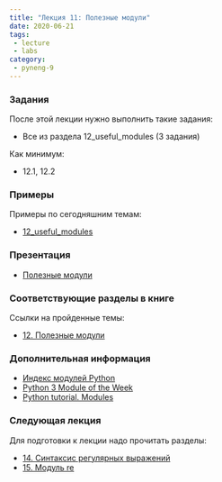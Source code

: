 ```yaml
---
title: "Лекция 11: Полезные модули"
date: 2020-06-21
tags:
 - lecture
 - labs
category:
 - pyneng-9
---
```



### Задания

После этой лекции нужно выполнить такие задания:

* Все из раздела 12_useful_modules (3 задания)

Как минимум:

* 12.1, 12.2

### Примеры

Примеры по сегодняшним темам:

* [12_useful_modules](https://github.com/pyneng/pyneng-online-9-may-aug-2020/tree/master/examples/12_useful_modules)


### Презентация

* [Полезные модули](https://gitpitch.com/natenka/pyneng-slides/py3-useful-modules)


### Соответствующие разделы в книге

Ссылки на пройденные темы:

* [12. Полезные модули](https://pyneng.readthedocs.io/ru/latest/book/12_useful_modules/index.html)


### Дополнительная информация

* [Индекс модулей Python](https://docs.python.org/3/py-modindex.html)
* [Python 3 Module of the Week](https://pymotw.com/3/)
* [Python tutorial. Modules](https://docs.python.org/3/tutorial/modules.html)


### Следующая лекция

Для подготовки к лекции надо прочитать разделы:

* [14. Синтаксис регулярных выражений](https://pyneng.readthedocs.io/ru/latest/book/14_regex/index.html)
* [15. Модуль re](https://pyneng.readthedocs.io/ru/latest/book/15_module_re/index.html)

